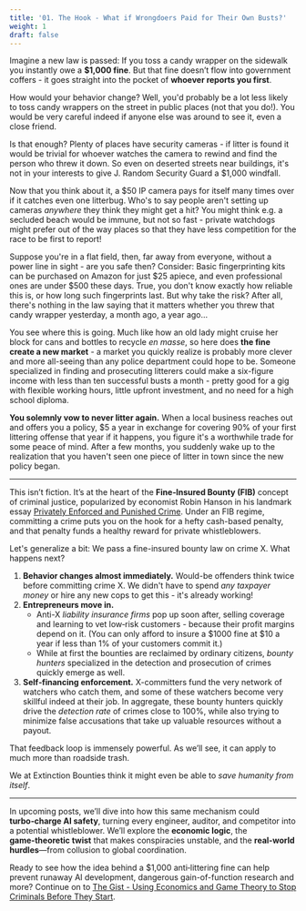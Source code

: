 ```yaml
---
title: '01. The Hook - What if Wrongdoers Paid for Their Own Busts?' 
weight: 1 
draft: false
---
```


Imagine a new law is passed: If you toss a candy wrapper on the sidewalk 
you instantly owe a **$1,000 fine**. But that fine doesn’t flow into 
government coffers - it goes
straight into the pocket of **whoever reports you first**.

How would your behavior change? Well, you'd probably be a lot less likely to
toss candy wrappers on the street in public places (not that you do!). 
You would be very careful indeed if anyone else was around to see it, even a 
close friend.

Is that enough? Plenty of places have security cameras - if
litter is found it would be trivial for whoever
watches the camera to rewind and find the person who threw it down. So even on
deserted streets near buildings, it's not in your interests to give 
J. Random Security Guard a $1,000 windfall. 

Now that you think about it,
a $50 IP camera pays for itself many times over if it catches even one 
litterbug. Who's to say people aren't setting up cameras *anywhere*
they think they might get a hit? You might think e.g. a secluded beach
would be immune, but not so fast - private watchdogs might prefer out of the way 
places so that they have less competition for the race to be first to report!

Suppose you're in a flat field, then, far away from everyone, without a
power line in sight - are you safe then? Consider: Basic fingerprinting kits
can be purchased on Amazon for just $25 apiece, and even professional ones are 
under $500 these days. True, you don't know exactly how reliable this is, or
how long such fingerprints last. But why take the risk? After all,
there's nothing in the law saying that it matters 
whether you threw that candy wrapper yesterday, a month ago, a year ago...

You see where this is going. Much like how an old lady might cruise her block
for cans and bottles to recycle *en masse*, so here does **the fine create a 
new market** - a market
you quickly realize is probably more clever and more all-seeing than
any police department could hope to be. Someone specialized in finding and
prosecuting litterers could make a six-figure income with less than ten
successful busts a month - pretty good for a gig with flexible working
hours, little upfront investment, and no need for a high school 
diploma.

**You solemnly vow to never litter again.** When a local business reaches out and
offers you a policy, $5 a year in exchange for covering 90% of your first
littering offense that year if it happens, you figure it's a worthwhile trade
for some peace of mind. After a few months, you suddenly wake up to the
realization that you haven't seen one piece of litter in town since the new 
policy began.

---

This isn’t fiction. 
It’s at the heart of the **Fine‑Insured Bounty (FIB)**
concept of criminal justice, popularized by economist Robin Hanson in his 
landmark essay
[Privately Enforced and Punished Crime](https://www.overcomingbias.com/p/privately-enforced-punished-crimehtml).
Under an FIB regime, committing a crime puts you on the hook for a hefty 
cash-based penalty, and that penalty funds a healthy reward for private 
whistleblowers. 

Let's generalize a bit: We pass a fine-insured bounty law on crime X. 
What happens next?

1. **Behavior changes almost immediately.** Would-be offenders think twice 
   before committing crime X. We didn't have to spend *any taxpayer money* or
   hire any new cops to get this - it's already working!
1. **Entrepreneurs move in.** 
   - Anti-X *liability insurance firms* pop up soon 
     after, selling coverage and learning to vet low‑risk customers - because 
     their profit margins depend on it. (You can only afford to insure a $1000 
     fine at $10 a year if less than 1% of your customers commit it.)
   - While at first the bounties are reclaimed by ordinary citizens,
     *bounty hunters* specialized in the detection and prosecution of crimes
     quickly emerge as well.
1. **Self‑financing enforcement.** X-committers fund the very network of watchers
   who catch them, and some of these watchers become very skillful indeed at
   their job. In aggregate, these bounty hunters quickly drive the
   *detection rate* of crimes close to 100%, while also trying to minimize false
   accusations that take up valuable resources without a payout.

That feedback loop is immensely powerful. As we’ll see, it can apply to much 
more than roadside trash. 

We at Extinction Bounties think it might even be able to *save humanity from 
itself*.

---

In upcoming posts, we’ll dive into how this same mechanism could **turbo‑charge
AI safety**, turning every engineer, auditor, and competitor into a potential
whistleblower. We’ll explore the **economic logic**, the **game‑theoretic
twist** that makes conspiracies unstable, and the **real‑world hurdles**—from
collusion to global coordination.

Ready to see how the idea behind a $1,000 anti‑littering fine can help prevent
runaway AI development, dangerous gain-of-function research and more? Continue
on to
[The Gist - Using Economics and Game Theory to Stop Criminals Before They Start](/main-sequence/02-the-gist/).
